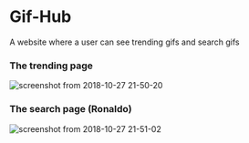 # Gif-Hub
A website where a user can see trending gifs and search gifs
### The trending page
![screenshot from 2018-10-27 21-50-20](https://user-images.githubusercontent.com/40211183/47608215-cac61800-da32-11e8-823a-95db6c9b8781.png)
### The search page (Ronaldo)
![screenshot from 2018-10-27 21-51-02](https://user-images.githubusercontent.com/40211183/47608186-791d8d80-da32-11e8-929f-ffb64c9ab37b.png)

